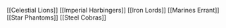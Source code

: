 [[Celestial Lions]]
[[Imperial Harbingers]]
[[Iron Lords]]
[[Marines Errant]]
[[Star Phantoms]]
[[Steel Cobras]]
